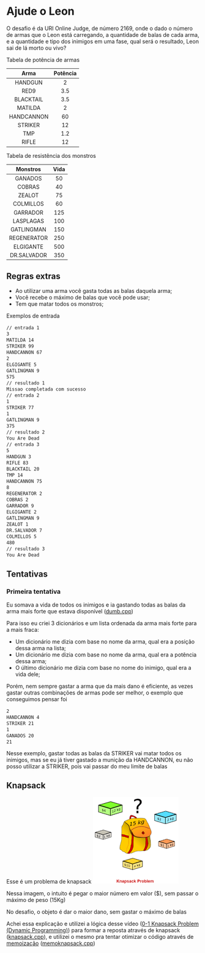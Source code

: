 # Ajude o Leon

O desafio é da URI Online Judge, de número 2169, onde o dado o número de armas
que o Leon está carregando, a quantidade de balas de cada arma, e a quantidade e
tipo dos inimigos em uma fase, qual será o resultado, Leon sai de lá morto ou
vivo?

Tabela de potência de armas

|    Arma    | Potência |
| :--------: | :------: |
|  HANDGUN   |    2     |
|    RED9    |   3.5    |
| BLACKTAIL  |   3.5    |
|  MATILDA   |    2     |
| HANDCANNON |    60    |
|  STRIKER   |    12    |
|    TMP     |   1.2    |
|   RIFLE    |    12    |

Tabela de resistência dos monstros

|  Monstros   | Vida |
| :---------: | :--: |
|   GANADOS   |  50  |
|   COBRAS    |  40  |
|   ZEALOT    |  75  |
|  COLMILLOS  |  60  |
|  GARRADOR   | 125  |
|  LASPLAGAS  | 100  |
| GATLINGMAN  | 150  |
| REGENERATOR | 250  |
|  ELGIGANTE  | 500  |
| DR.SALVADOR | 350  |

## Regras extras

- Ao utilizar uma arma você gasta todas as balas daquela arma;
- Você recebe o máximo de balas que você pode usar;
- Tem que matar todos os monstros;

Exemplos de entrada

```
// entrada 1
3
MATILDA 14
STRIKER 99
HANDCANNON 67
2
ELGIGANTE 5
GATLINGMAN 9
575
// resultado 1
Missao completada com sucesso
// entrada 2
1
STRIKER 77
1
GATLINGMAN 9
375
// resultado 2
You Are Dead
// entrada 3
5
HANDGUN 3
RIFLE 83
BLACKTAIL 20
TMP 14
HANDCANNON 75
8
REGENERATOR 2
COBRAS 2
GARRADOR 9
ELGIGANTE 2
GATLINGMAN 9
ZEALOT 1
DR.SALVADOR 7
COLMILLOS 5
480
// resultado 3
You Are Dead
```

## Tentativas

### Primeira tentativa

Eu somava a vida de todos os inimigos e ia gastando todas as balas da arma mais
forte que estava disponível ([dumb.cpp](/leonhelp/memoknapsack.cpp))

Para isso eu criei 3 dicionários e um lista ordenada da arma mais forte para a
mais fraca:

- Um dicionário me dizia com base no nome da arma, qual era a posição dessa arma
  na lista;
- Um dicionário me dizia com base no nome da arma, qual era a potência dessa
  arma;
- O último dicionário me dizia com base no nome do inimigo, qual era a vida
  dele;

Porém, nem sempre gastar a arma que da mais dano é eficiente, as vezes gastar
outras combinações de armas pode ser melhor, o exemplo que conseguimos pensar
foi

```
2
HANDCANNON 4
STRIKER 21
1
GANADOS 20
21
```

Nesse exemplo, gastar todas as balas da STRIKER vai matar todos os inimigos, mas
se eu já tiver gastado a munição da HANDCANNON, eu não posso utilizar a STRIKER,
pois vai passar do meu limite de balas

## Knapsack

Esse é um problema de knapsack ![](/assets/knapsack.png)

Nessa imagem, o intuito é pegar o maior número em valor ($), sem passar o máximo
de peso (15Kg)

No desafio, o objeto é dar o maior dano, sem gastar o máximo de balas

Achei essa explicação e utilizei a lógica desse vídeo
([0-1 Knapsack Problem (Dynamic Programming)](https://www.youtube.com/embed/xOlhR_2QCXY))
para formar a reposta através de knapsack
([knapsack.cpp](/leonhelp/knapsack.cpp)), e utilizei o mesmo pra tentar otimizar
o código através de [memoização](https://en.wikipedia.org/wiki/Memoization)
([memoknapsack.cpp](/leonhelp/memoknapsack.cpp))
